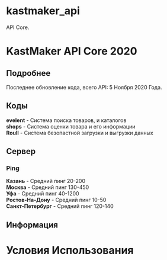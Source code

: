 # kastmaker_api
API Core.
# KastMaker API Core 2020
## Подробнее
Последнее обновление кода, всего API: 5 Ноября 2020 Года.
## Коды
**evelent** - Система поиска товаров, и каталогов   
**shops** - Система оценки товара и его информации   
**Roull** - Система безопастной загрузки и выгрузки данных 
## Сервер

### Ping
**Казань** - Средний пинг 20-200  
**Москва** - Средний пинг 130-450  
**Уфа** - Средний пинг 40-1200  
**Ростов-На-Дону** - Средний пинг 10-50  
**Санкт-Петербург** - Средний пинг 120-140  
## Информация
# Условия Использования
